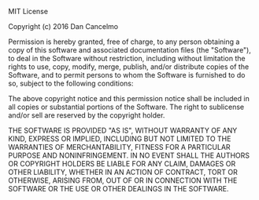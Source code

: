 MIT License

Copyright (c) 2016 Dan Cancelmo

Permission is hereby granted, free of charge, to any person obtaining a copy
of this software and associated documentation files (the "Software"), to deal
in the Software without restriction, including without limitation the rights
to use, copy, modify, merge, publish, and/or distribute copies of the Software, 
and to permit persons to whom the Software is furnished to do so, subject to 
the following conditions:

The above copyright notice and this permission notice shall be included in all
copies or substantial portions of the Software.
The right to sublicense and/or sell are reserved by the copyright holder.

THE SOFTWARE IS PROVIDED "AS IS", WITHOUT WARRANTY OF ANY KIND, EXPRESS OR
IMPLIED, INCLUDING BUT NOT LIMITED TO THE WARRANTIES OF MERCHANTABILITY,
FITNESS FOR A PARTICULAR PURPOSE AND NONINFRINGEMENT. IN NO EVENT SHALL THE
AUTHORS OR COPYRIGHT HOLDERS BE LIABLE FOR ANY CLAIM, DAMAGES OR OTHER
LIABILITY, WHETHER IN AN ACTION OF CONTRACT, TORT OR OTHERWISE, ARISING FROM,
OUT OF OR IN CONNECTION WITH THE SOFTWARE OR THE USE OR OTHER DEALINGS IN THE
SOFTWARE.
